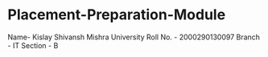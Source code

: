 # Placement-Preparation-Module
Name- Kislay Shivansh Mishra
University Roll No. - 2000290130097
Branch - IT
Section - B
